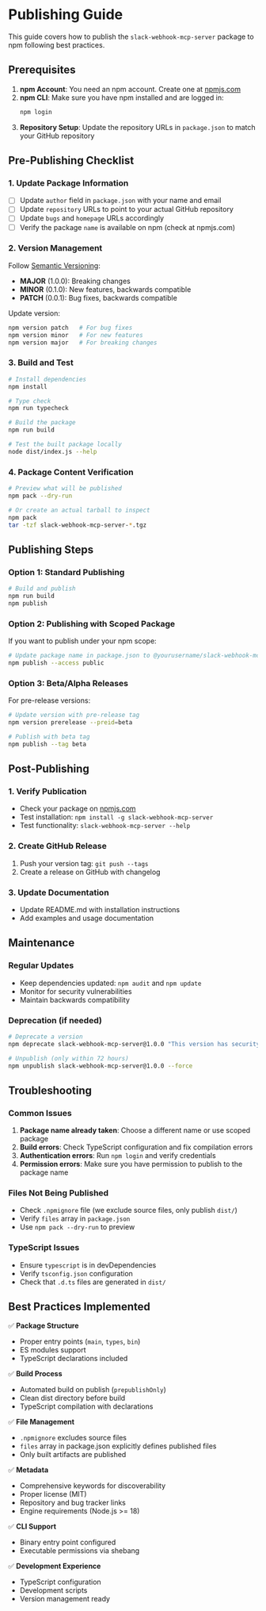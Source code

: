 # Publishing Guide

This guide covers how to publish the `slack-webhook-mcp-server` package to npm following best practices.

## Prerequisites

1. **npm Account**: You need an npm account. Create one at [npmjs.com](https://www.npmjs.com)
2. **npm CLI**: Make sure you have npm installed and are logged in:
   ```bash
   npm login
   ```
3. **Repository Setup**: Update the repository URLs in `package.json` to match your GitHub repository

## Pre-Publishing Checklist

### 1. Update Package Information
- [ ] Update `author` field in `package.json` with your name and email
- [ ] Update `repository` URLs to point to your actual GitHub repository
- [ ] Update `bugs` and `homepage` URLs accordingly
- [ ] Verify the package `name` is available on npm (check at npmjs.com)

### 2. Version Management
Follow [Semantic Versioning](https://semver.org/):
- **MAJOR** (1.0.0): Breaking changes
- **MINOR** (0.1.0): New features, backwards compatible
- **PATCH** (0.0.1): Bug fixes, backwards compatible

Update version:
```bash
npm version patch   # For bug fixes
npm version minor   # For new features
npm version major   # For breaking changes
```

### 3. Build and Test
```bash
# Install dependencies
npm install

# Type check
npm run typecheck

# Build the package
npm run build

# Test the built package locally
node dist/index.js --help
```

### 4. Package Content Verification
```bash
# Preview what will be published
npm pack --dry-run

# Or create an actual tarball to inspect
npm pack
tar -tzf slack-webhook-mcp-server-*.tgz
```

## Publishing Steps

### Option 1: Standard Publishing
```bash
# Build and publish
npm run build
npm publish
```

### Option 2: Publishing with Scoped Package
If you want to publish under your npm scope:
```bash
# Update package name in package.json to @yourusername/slack-webhook-mcp-server
npm publish --access public
```

### Option 3: Beta/Alpha Releases
For pre-release versions:
```bash
# Update version with pre-release tag
npm version prerelease --preid=beta

# Publish with beta tag
npm publish --tag beta
```

## Post-Publishing

### 1. Verify Publication
- Check your package on [npmjs.com](https://www.npmjs.com/package/slack-webhook-mcp-server)
- Test installation: `npm install -g slack-webhook-mcp-server`
- Test functionality: `slack-webhook-mcp-server --help`

### 2. Create GitHub Release
1. Push your version tag: `git push --tags`
2. Create a release on GitHub with changelog

### 3. Update Documentation
- Update README.md with installation instructions
- Add examples and usage documentation

## Maintenance

### Regular Updates
- Keep dependencies updated: `npm audit` and `npm update`
- Monitor for security vulnerabilities
- Maintain backwards compatibility

### Deprecation (if needed)
```bash
# Deprecate a version
npm deprecate slack-webhook-mcp-server@1.0.0 "This version has security issues"

# Unpublish (only within 72 hours)
npm unpublish slack-webhook-mcp-server@1.0.0 --force
```

## Troubleshooting

### Common Issues
1. **Package name already taken**: Choose a different name or use scoped package
2. **Build errors**: Check TypeScript configuration and fix compilation errors
3. **Authentication errors**: Run `npm login` and verify credentials
4. **Permission errors**: Make sure you have permission to publish to the package name

### Files Not Being Published
- Check `.npmignore` file (we exclude source files, only publish `dist/`)
- Verify `files` array in `package.json`
- Use `npm pack --dry-run` to preview

### TypeScript Issues
- Ensure `typescript` is in devDependencies
- Verify `tsconfig.json` configuration
- Check that `.d.ts` files are generated in `dist/`

## Best Practices Implemented

✅ **Package Structure**
- Proper entry points (`main`, `types`, `bin`)
- ES modules support
- TypeScript declarations included

✅ **Build Process**
- Automated build on publish (`prepublishOnly`)
- Clean dist directory before build
- TypeScript compilation with declarations

✅ **File Management**
- `.npmignore` excludes source files
- `files` array in package.json explicitly defines published files
- Only built artifacts are published

✅ **Metadata**
- Comprehensive keywords for discoverability
- Proper license (MIT)
- Repository and bug tracker links
- Engine requirements (Node.js >= 18)

✅ **CLI Support**
- Binary entry point configured
- Executable permissions via shebang

✅ **Development Experience**
- TypeScript configuration
- Development scripts
- Version management ready 